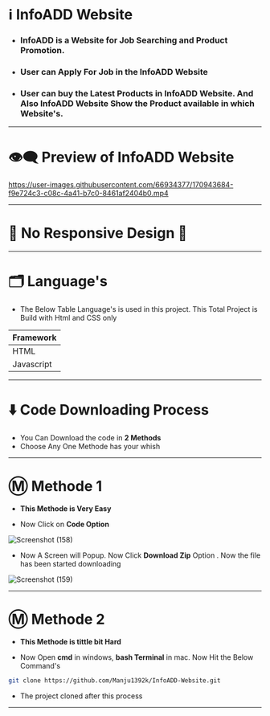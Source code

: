 # ℹ️ InfoADD Website 

* ### InfoADD is a Website for Job Searching and Product Promotion. 
* ### User can Apply For Job in the InfoADD Website
* ### User can buy the Latest Products in InfoADD Website. And Also InfoADD Website Show the Product available in which Website's.

---

# 👁️‍🗨️ Preview of InfoADD Website

https://user-images.githubusercontent.com/66934377/170943684-f9e724c3-c08c-4a41-b7c0-8461af2404b0.mp4

---

# 📱 No Responsive Design 🥲

---

# 🗂️ Language's

* The Below Table Language's is used in this project. This Total Project is Build with Html and CSS only

| Framework  |
| ------------- |
| HTML  | 
| Javascript  | 

---

# ⬇️ Code Downloading Process

* You Can Download the code in **2 Methods**
* Choose Any One Methode has your whish

---

# Ⓜ️ Methode 1

* **This Methode is Very Easy**

* Now Click on __Code Option__

![Screenshot (158)](https://user-images.githubusercontent.com/66934377/164152919-f2854829-535d-4227-9c2f-031f8051f6ac.png)

* Now A Screen will Popup. Now Click **Download Zip** Option . Now the file has been started downloading 

![Screenshot (159)](https://user-images.githubusercontent.com/66934377/164153128-b64e85a2-e40c-4457-9835-a749ac79acd6.png)

---

# Ⓜ️ Methode 2

* **This Methode is tittle bit Hard**

* Now Open **cmd** in windows, **bash Terminal** in mac. Now Hit the Below Command's

```bash
git clone https://github.com/Manju1392k/InfoADD-Website.git
```

* The project cloned after this process

---

